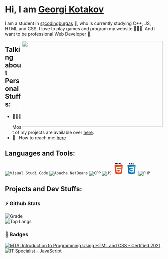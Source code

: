 # Hi, I am [Georgi Kotakov](https://github.com/ggkotakov20)

I am a student in [@codingburgas](https://github.com/codingburgas) 🏫, who is currently studying C++, JS, HTML and CSS. I love to play games and program my website 👨🏻‍💻. And I want to be professional Web Developer 🥇.

<img align="right" height="275" width="450" alt="" src="https://jwalaayurvedic.com/Image/programming.gif" />

## Talking about Personal Stuffs:

- 👨🏻‍💻 &nbsp; Most of my projects are available over [here](https://github.com/ggkotakov20?tab=repositories).
- 📧 &nbsp; How to reach me: [here](mailto:ggkotakov20@codingburgas.bg)


## Languages and Tools:

<code><img alt="Visual Studi Code" width="32px" src="https://upload.wikimedia.org/wikipedia/commons/thumb/9/9a/Visual_Studio_Code_1.35_icon.svg/2048px-Visual_Studio_Code_1.35_icon.svg.png"></code>
<code><img alt="Apache NetBeans" width="32px" src="https://upload.wikimedia.org/wikipedia/commons/thumb/9/98/Apache_NetBeans_Logo.svg/444px-Apache_NetBeans_Logo.svg.png"></code>
<code><img alt="CPP" width="32px" src="https://upload.wikimedia.org/wikipedia/commons/thumb/1/18/ISO_C%2B%2B_Logo.svg/306px-ISO_C%2B%2B_Logo.svg.png" ></code>
<code><img alt="JS" width="34px" src="https://upload.wikimedia.org/wikipedia/commons/thumb/9/99/Unofficial_JavaScript_logo_2.svg/1200px-Unofficial_JavaScript_logo_2.svg.png" ></code>
<code><img alt="HTML5" width="37px" src="https://raw.githubusercontent.com/github/explore/80688e429a7d4ef2fca1e82350fe8e3517d3494d/topics/html/html.png" ></code>
<code><img alt="CSS3" width="37px" src="https://raw.githubusercontent.com/github/explore/80688e429a7d4ef2fca1e82350fe8e3517d3494d/topics/css/css.png" ></code>
<code><img alt="PHP" width="37px" src="https://upload.wikimedia.org/wikipedia/commons/2/27/PHP-logo.svg" ></code>



## Projects and Dev Stuffs:

### ⚡ Github Stats

![Grade](https://github-readme-stats.vercel.app/api?username=ggkotakov20&show_icons=true&theme=tokyonight&count_private=true)<br>
![Top Langs](https://github-readme-stats.vercel.app/api/top-langs/?username=ggkotakov20&layout=compact&theme=tokyonight&count_private=true)
  
### 🏅 Badges

[![MTA: Introduction to Programming Using HTML and CSS - Certified 2021](https://images.credly.com/size/110x110/images/241488f4-9110-41aa-804e-51a8f8ba430d/MTA-Introduction_to_Programming_Using_HTML_and_CSS-600x600.png)](http://www.credly.com/badges/50443da3-91dc-4cda-b602-2a9db3d76249 "MTA: Introduction to Programming Using HTML and CSS - Certified 2021")
[![IT Specialist - JavaScript](https://images.credly.com/size/680x680/images/ef99b79e-fd54-4eb5-b2a4-bf17e92a4837/ITS-Badges_JavaScript_1200px.png)](https://www.credly.com/earner/earned/badge/b90ddf18-58e8-408c-a9ed-c9107a226f00 "IT Specialist - JavaScript")
